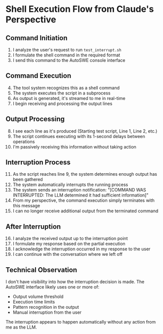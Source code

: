 # Shell Execution Flow from Claude's Perspective

## Command Initiation
1. I analyze the user's request to run `test_interrupt.sh`
2. I formulate the shell command in the required format
3. I send this command to the AutoSWE console interface

## Command Execution
4. The tool system recognizes this as a shell command
5. The system executes the script in a subprocess
6. As output is generated, it's streamed to me in real-time
7. I begin receiving and processing the output lines

## Output Processing
8. I see each line as it's produced (Starting test script, Line 1, Line 2, etc.)
9. The script continues executing with its 1-second delays between operations
10. I'm passively receiving this information without taking action

## Interruption Process
11. As the script reaches line 9, the system determines enough output has been gathered
12. The system automatically interrupts the running process
13. The system sends an interruption notification: "[COMMAND WAS INTERRUPTED: The LLM determined it had sufficient information]"
14. From my perspective, the command execution simply terminates with this message
15. I can no longer receive additional output from the terminated command

## After Interruption
16. I analyze the received output up to the interruption point
17. I formulate my response based on the partial execution
18. I acknowledge the interruption occurred in my response to the user
19. I can continue with the conversation where we left off

## Technical Observation
I don't have visibility into how the interruption decision is made. The AutoSWE interface likely uses one or more of:
- Output volume threshold
- Execution time limits
- Pattern recognition in the output
- Manual interruption from the user

The interruption appears to happen automatically without any action from me as the LLM.